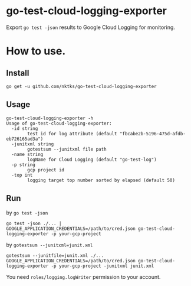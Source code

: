 # go-test-cloud-logging-exporter

Export `go test -json` results to Google Cloud Logging for monitoring.

# How to use.

## Install
```
go get -u github.com/nktks/go-test-cloud-logging-exporter
```

## Usage
```
go-test-cloud-logging-exporter -h
Usage of go-test-cloud-logging-exporter:
  -id string
    	test id for log attribute (default "fbcabe2b-5196-475d-afdb-eb726165ad3a")
  -junitxml string
    	gotestsum --junitxml file path
  -name string
    	logName for Cloud Logging (default "go-test-log")
  -p string
    	gcp project id
  -top int
    	logging target top number sorted by elapsed (default 50)
```
## Run
by `go test -json`
```
go test -json ./... | GOOGLE_APPLICATION_CREDENTIALS=/path/to/cred.json go-test-cloud-logging-exporter -p your-gcp-project
```
by `gotestsum --junitxml=junit.xml`
```
gotestsum --junitfile=junit.xml ./...
GOOGLE_APPLICATION_CREDENTIALS=/path/to/cred.json go-test-cloud-logging-exporter -p your-gcp-project -junitxml junit.xml
```

You need `roles/logging.logWriter` permission to your account.
